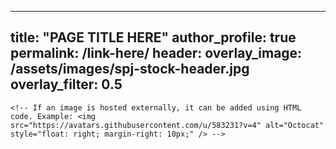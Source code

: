 <!-- A refined page is a standard page for the website. In particular, a refined page is used for pages that include images, videos, or other media than simply text and links. --> 

<!-- 1: To create a new refined page, create a new markdown file within the _pages folder. Make sure to include ".md" in the title to ensure the file is using the markdown format. -->

  <!-- In the markdown file, copy and paste the following metadata: -->

  ---
  <!--# layout -->
  title: "PAGE TITLE HERE"
  author_profile: true
  permalink: /link-here/
  header:
    overlay_image: /assets/images/spj-stock-header.jpg 
    overlay_filter: 0.5
---
  
   <!-- You can also copy this template and remove all of these comments around the metadata. --> 


<!-- 2: add your page content. -->

  <!-- The content of your page may vary, but you can add text using formatting in markdown,such as 
  Headers:
    # Header level 1
    ## Header level 2
    ### Header level 3
    #### Header level 4
  No octothropes for normal body paragraphs.

  **Bolding fonts** by using either double **astricks** or __double underscores__. You can *italicize fonts* using a single *astrick* or _underscore_. A word or phrase can be made _*bold and italic*_ by combining the above. You can use ***three astricks*** or ___three underscores___, or _*one of each*_. 

  To create block quotes, use a carrot. For example:
  > If this wasn't a comment, it would be in a block quote format. 

  To view more markdown synax, visit: https://www.markdownguide.org/basic-syntax/ --> 

  <!-- You can add links by [putting the text you want to link in brackets follow by the URL in parenthesis](https://URL HERE).

  <!-- You can add images by uploading the image to the assests/images/ folder within the repository, then linking to the image on the page. Example:
    ![Test favicon](/assets/images/favicon-32x32.png) -->
    
    <!-- If an image is hosted externally, it can be added using HTML code. Example: <img src="https://avatars.githubusercontent.com/u/583231?v=4" alt="Octocat" style="float: right; margin-right: 10px;" /> -->

  <!-- You can embbed videos by using the expression: {% include video id="EPGqzkEZWyw" provider="youtube" %} 
  This expression is used to embed a video from Youtube. The video ID in the above example is 'EPGqzkEZWyw'. This ID can be found on Youtube in a few differnet locations: in the video URL (after "watch?v=") or under "share", which creates a link such as "https://youtu.be/EPGqzkEZWyw". In this instance, the video ID is found after the backslash --> 

<!-- 3: Add the page to the navigation. --> 
